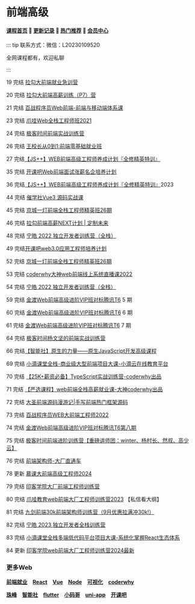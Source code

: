 # 前端高级

#### [**课程首页**](../../README.md) 💖 [**更新记录**](./gxjl-2024.md) 💖 [**热门推荐**](./rmtj.md) 💖 [**会员中心**](./vip.md)

::: tip
联系方式：微信：L20230109520

全网课程都有，欢迎私聊

:::

19 完结 [拉勾大前端就业急训营](https://kaiwu.lagou.com/fe_essential.html)

20 完结 [拉勾大前端高薪训练（P7）营](https://kaiwu.lagou.com/fe_enhancement.html)

21 完结 [百战程序员Web前端-前端与移动端体系课](http://www.itbaizhan.cn/course/web)

23 完结 [爪哇Web全栈工程师班2021](http://www.zhaowaedu.com/#/page3_1)

24 完结 [极客时间前端实战训练营](https://u.geekbang.org/subject/fe2nd)

26 完结 [王校长从0到1:前端零基础就业班](https://m.lizhiweike.com/channel2/444543)

27 完结[【JS++】WEB前端高级工程师养成计划『全修精英特训』](https://ke.qq.com/course/334138)

35 完结 [开课吧Web前端面试涨薪名企培养计划](https://wx.kaikeba.com/vipcourse/30a1geoc3o/uu0zwtbog7)

36 完结[【JS++】WEB前端高级工程师养成计划『全修精英特训』](https://ke.qq.com/course/334138)2023

44 完结 [催学社Vue3 源码实战课](https://appewiejl9g3764.h5.xiaoeknow.com/v1/goods/goods_detail/p_61fb595ce4b0beaee4275e1e)

45 完结 [京城一灯前端全栈工程师精英班26期](https://ke.qq.com/course/1647350)

46 完结 [拉勾前端高薪NEXT计划 | 定制未来](https://edu.lagou.com/growth/sem/fe-next.html)

48 完结 [宁皓 2022 独立开发者训练营（全栈）](https://mp.weixin.qq.com/s/ZobRzRrY-ITPqGiWDRNImQ)

49 完结[开课吧web3.0应用工程师培养计划](https://wx.kaikeba.com/vipcourse/tye3hvurya/6o38qeuxe9)

52 完结 [京城一灯前端全栈工程师精英班26期](https://ke.qq.com/course/1647350)

53 完结 [coderwhy大神web前端线上系统直播课2022]()

54 完结 [宁皓 2022 独立开发者训练营（全栈）](https://mp.weixin.qq.com/s/ZobRzRrY-ITPqGiWDRNImQ)

59 完结 [金渡Web前端高级进阶VIP班对标腾讯T6](https://ke.qq.com/course/461341) 5 期

60 完结 [金渡Web前端高级进阶VIP班对标腾讯T6](https://ke.qq.com/course/461341) 6 期

61 完结  [金渡Web前端高级进阶VIP班对标腾讯T6](https://ke.qq.com/course/461341) 7 期

64 完结 [极客时间杨文坚的前端实战训练营](https://u.geekbang.org/subject/fe3rd)

66 完结[【智能社】原生的力量——原生JavaScript开发高级课程](https://ke.qq.com/course/431292)

69 完结 [小滴课堂全栈-商业级大型前端项目大课-小滴云在线教育平台](https://xdclass.net/videoDetailsPage?id=84)

70 完结 [【25K+薪资必备】TypeScript实战训练营-coderwhy出品](https://ke.qq.com/course/package/78117)

71 完结 [【严选课程】web前端全栈高薪就业课-大神coderwhy出品](https://ke.qq.com/course/4903388#term_id=105074578)

72 完结  [大圣前端源码漫游记|手写前端热门框架源码](https://appx496fyc38425.h5.xiaoeknow.com/v1/goods/goods_detail/p_629387e7e4b0cedf38b84f3)

73 完结 [百战程序员WEB大前端工程师2022](https://www.itbaizhan.com/course/web)

74 完结 [金渡Web前端高级进阶VIP班对标腾讯T6第八期](https://ke.qq.com/course/461341) 

75 完结 [极客时间前端进阶训练营【重磅讲师团：winter、杨村长、然叔、高少云】](https://u.geekbang.org/subject/fe4th) 

76 完结 [前端架构师-大厂直通车](https://appwhrkrsz84443.h5.xiaoeknow.com/v1/goods/goods_detail/p_62b59eb6e4b0eca59c0de342)

78 更新 [慕课大前端高级工程师2024](https://class.imooc.com/sale/fesenior)

79 完结 [印客学院大厂前端工程师训练营](http://encodestudio.cn/#/detail?type=1)

80 完结 [爪哇教育web前端大厂工程师训练营2023](http://www.zhaowaedu.com/#/) 【私信看大纲】

81 完结 [九剑前端30k前端架构师训练营（9月优惠拉满冲30k!）](https://www.douyin.com/user/MS4wLjABAAAAuivNiAk3PrWZCpe5ddDjnqsNq14W8d7_AECONIiNVm0)

82 完结 [宁皓 2023 独立开发者全栈训练营](https://ninghao.co)

83 完结 [小滴课堂全栈多端低代码平台项目大课-系统化掌握React生态体系](https://xdclass.net/videoDetailsPage?id=93)

84 更新 [印客学院web前端大厂工程师训练营2024最新](https://appaxba0jjt2374.h5.xiaoeknow.com/v1/goods/goods_detail/p_6533d864e4b064a83748221c?type=3&channel_id=)

### **更多Web**

[**前端就业**](./qianduanGJ.md) [**React**](./React.md) [**Vue**](./Vue.md) [**Node**](./Node.md) [**可视化**](./ksh.md) [**coderwhy**](./coderwhy.md)

[**珠峰**](./zhufeng.md) [**智能社**](./zns.md) [**flutter**](./flutter.md) [**小码哥**](./xiaomage.md) [**uni-app**](./uni-app.md) [**开课吧**](./kaikeba.md)

